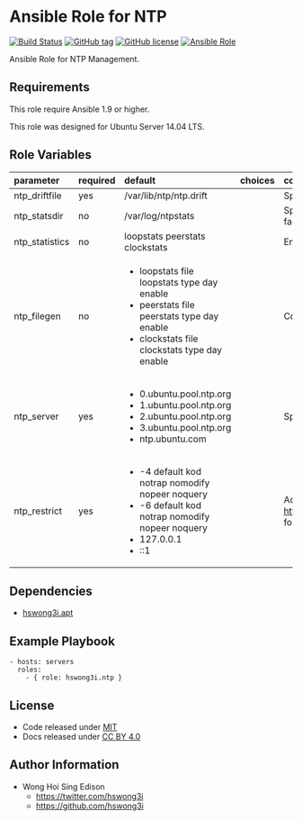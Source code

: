 Ansible Role for NTP
====================

[![Build Status](https://travis-ci.org/pantarei/ansible-role-ntp.svg?branch=master)](https://travis-ci.org/pantarei/ansible-role-ntp)
 [![GitHub tag](https://img.shields.io/github/tag/pantarei/ansible-role-ntp.svg)](https://github.com/pantarei/ansible-role-ntp)
 [![GitHub license](https://img.shields.io/github/license/pantarei/ansible-role-ntp.svg)](https://github.com/pantarei/ansible-role-ntp/blob/master/LICENSE)
 [![Ansible Role](https://img.shields.io/ansible/role/6131.svg)](https://galaxy.ansible.com/detail#/role/6131)

Ansible Role for NTP Management.

Requirements
------------

This role require Ansible 1.9 or higher.

This role was designed for Ubuntu Server 14.04 LTS.

Role Variables
--------------

<table>
<colgroup>
<col width="20%" />
<col width="20%" />
<col width="20%" />
<col width="20%" />
<col width="20%" />
</colgroup>
<thead>
<tr class="header">
<th align="left">parameter</th>
<th align="left">required</th>
<th align="left">default</th>
<th align="left">choices</th>
<th align="left">comments</th>
</tr>
</thead>
<tbody>
<tr class="odd">
<td align="left">ntp_driftfile</td>
<td align="left">yes</td>
<td align="left">/var/lib/ntp/ntp.drift</td>
<td align="left"></td>
<td align="left">Specify the name and path of the frequency file.</td>
</tr>
<tr class="even">
<td align="left">ntp_statsdir</td>
<td align="left">no</td>
<td align="left">/var/log/ntpstats</td>
<td align="left"></td>
<td align="left">Specify the directory path for files created by the statistics facility.</td>
</tr>
<tr class="odd">
<td align="left">ntp_statistics</td>
<td align="left">no</td>
<td align="left">loopstats peerstats clockstats</td>
<td align="left"></td>
<td align="left">Enables writing of statistics records.</td>
</tr>
<tr class="even">
<td align="left">ntp_filegen</td>
<td align="left">no</td>
<td align="left"><ul>
<li>loopstats file loopstats type day enable</li>
<li>peerstats file peerstats type day enable</li>
<li>clockstats file clockstats type day enable</li>
</ul></td>
<td align="left"></td>
<td align="left">Configures setting of generation file set name.</td>
</tr>
<tr class="odd">
<td align="left">ntp_server</td>
<td align="left">yes</td>
<td align="left"><ul>
<li>0.ubuntu.pool.ntp.org</li>
<li>1.ubuntu.pool.ntp.org</li>
<li>2.ubuntu.pool.ntp.org</li>
<li>3.ubuntu.pool.ntp.org</li>
<li>ntp.ubuntu.com</li>
</ul></td>
<td align="left"></td>
<td align="left">Specify one or more NTP servers.</td>
</tr>
<tr class="even">
<td align="left">ntp_restrict</td>
<td align="left">yes</td>
<td align="left"><ul>
<li>-4 default kod notrap nomodify nopeer noquery</li>
<li>-6 default kod notrap nomodify nopeer noquery</li>
<li>127.0.0.1</li>
<li>::1</li>
</ul></td>
<td align="left"></td>
<td align="left">Access control configuration; see <a href="http://support.ntp.org/bin/view/Support/AccessRestrictions" class="uri">http://support.ntp.org/bin/view/Support/AccessRestrictions</a> for details.</td>
</tr>
</tbody>
</table>

Dependencies
------------

-   [hswong3i.apt](https://galaxy.ansible.com/detail#/role/5970)

Example Playbook
----------------

    - hosts: servers
      roles:
        - { role: hswong3i.ntp }

License
-------

-   Code released under [MIT](https://github.com/hswong3i/ansible-role-ntp/blob/master/LICENSE)
-   Docs released under [CC BY 4.0](http://creativecommons.org/licenses/by/4.0/)

Author Information
------------------

-   Wong Hoi Sing Edison
    -   <https://twitter.com/hswong3i>
    -   <https://github.com/hswong3i>

